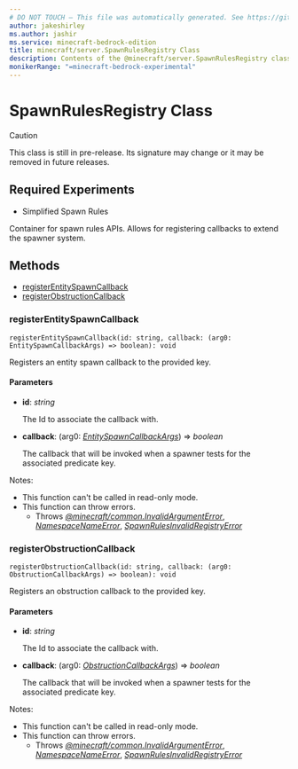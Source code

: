 ```yaml
---
# DO NOT TOUCH — This file was automatically generated. See https://github.com/mojang/minecraftapidocsgenerator to modify descriptions, examples, etc.
author: jakeshirley
ms.author: jashir
ms.service: minecraft-bedrock-edition
title: minecraft/server.SpawnRulesRegistry Class
description: Contents of the @minecraft/server.SpawnRulesRegistry class.
monikerRange: "=minecraft-bedrock-experimental"
---
```

# SpawnRulesRegistry Class

> [!CAUTION]
> This class is still in pre-release.  Its signature may change or it may be removed in future releases.
 
## Required Experiments
- Simplified Spawn Rules


Container for spawn rules APIs. Allows for registering callbacks to extend the spawner system.

## Methods
- [registerEntitySpawnCallback](#registerentityspawncallback)
- [registerObstructionCallback](#registerobstructioncallback)

### **registerEntitySpawnCallback**
`
registerEntitySpawnCallback(id: string, callback: (arg0: EntitySpawnCallbackArgs) => boolean): void
`

Registers an entity spawn callback to the provided key.

#### **Parameters**
- **id**: *string*
  
  The Id to associate the callback with.
- **callback**: (arg0: [*EntitySpawnCallbackArgs*](EntitySpawnCallbackArgs.md)) => *boolean*
  
  The callback that will be invoked when a spawner tests for the associated predicate key.
  
Notes:
- This function can't be called in read-only mode.
- This function can throw errors.
  - Throws [*@minecraft/common.InvalidArgumentError*](../../minecraft/common/InvalidArgumentError.md), [*NamespaceNameError*](NamespaceNameError.md), [*SpawnRulesInvalidRegistryError*](SpawnRulesInvalidRegistryError.md)

### **registerObstructionCallback**
`
registerObstructionCallback(id: string, callback: (arg0: ObstructionCallbackArgs) => boolean): void
`

Registers an obstruction callback to the provided key.

#### **Parameters**
- **id**: *string*
  
  The Id to associate the callback with.
- **callback**: (arg0: [*ObstructionCallbackArgs*](ObstructionCallbackArgs.md)) => *boolean*
  
  The callback that will be invoked when a spawner tests for the associated predicate key.
  
Notes:
- This function can't be called in read-only mode.
- This function can throw errors.
  - Throws [*@minecraft/common.InvalidArgumentError*](../../minecraft/common/InvalidArgumentError.md), [*NamespaceNameError*](NamespaceNameError.md), [*SpawnRulesInvalidRegistryError*](SpawnRulesInvalidRegistryError.md)
